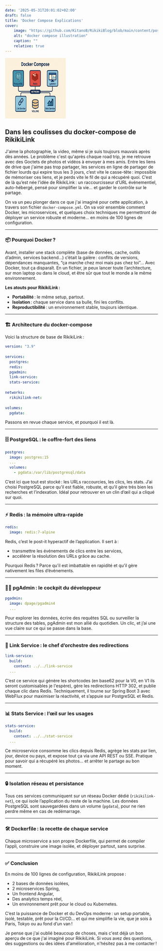 ```yaml
---
date: '2025-05-31T20:01:02+02:00'
draft: false
title: 'Docker Compose Explications'
cover:
    image: "https://github.com/KitanoB/RikikiBlog/blob/main/content/posts/post-3/dockercompose.png"       
    alt: "docker compose illustration"
    caption: ""
    relative: true           
---
```


<img src="https://github.com/KitanoB/RikikiBlog/blob/main/content/posts/post-3/dockercompose.png" alt="docker-compose illustration" width="200" height="200" />

## Dans les coulisses du docker-compose de RikikiLink

J'aime la photographie, la video, même si je suis toujours mauvais après dès années. Le problème c'est qu'après chaque road trip, je me retrouve avec des Goctets de photos et vidéos à envoyer à mes amis. Entre les liens de drive que j'aime pas trop partager, les services en ligne de partager de fichier lourds qui expire tous les 3 jours, c’est vite le casse-tête : impossible de mémoriser ces liens, et je perds vite le fil de qui a récupéré quoi. C’est de là qu’est née l’idée de RikikiLink : un raccourcisseur d’URL événementiel, auto-hébergé, pensé pour simplifier la vie… et garder le contrôle sur le partage.

On va un peu plonger dans ce que j'ai imaginé pour cette application, à travers son fichier `docker-compose.yml`. On va voir ensemble comment Docker, les microservices, et quelques choix techniques me permettront de déployer un service robuste et moderne… en moins de 100 lignes de configuration.

---

### 📦 Pourquoi Docker ?

Avant, installer une stack complète (base de données, cache, outils d’admin, services backend…) c’était la galère : conflits de versions, dépendances manquantes, “ça marche chez moi mais pas chez toi”… Avec Docker, tout ça disparaît. En un fichier, je peux lancer toute l’architecture, sur mon laptop ou dans le cloud, et être sûr que tout le monde a le même environnement.

**Les atouts pour RikikiLink :**

- **Portabilité** : le même setup, partout.
- **Isolation** : chaque service dans sa bulle, fini les conflits.
- **Reproductibilité** : un environnement stable, toujours identique.

---

### 🏗️ Architecture du docker-compose

Voici la structure de base de RikikiLink :

```yaml
version: "3.9"

services:
  postgres:
  redis:
  pgadmin:
  link-service:
  stats-service:

networks:
  rikikilink-net:

volumes:
  pgdata:
```

Passons en revue chaque service, et pourquoi il est là.

---

### 🗄️ PostgreSQL : le coffre-fort des liens

```yaml
postgres:
  image: postgres:15
  ...
  volumes:
    - pgdata:/var/lib/postgresql/data
```

C’est ici que tout est stocké : les URLs raccourcies, les clics, les stats. J’ai choisi PostgreSQL parce qu’il est fiable, robuste, et qu’il gère très bien les recherches et l’indexation. Idéal pour retrouver en un clin d’œil qui a cliqué sur quoi.

---

### ⚡ Redis : la mémoire ultra-rapide

```yaml
redis:
  image: redis:7-alpine
```

Redis, c’est le post-it hyperactif de l’application. Il sert à :

- transmettre les événements de clics entre les services,
- accélérer la résolution des URLs grâce au cache.

Pourquoi Redis ? Parce qu’il est imbattable en rapidité et qu’il gère nativement les files d’événements.

---

### 👨‍💻 pgAdmin : le cockpit du développeur

```yaml
pgadmin:
  image: dpage/pgadmin4
  ...
```

Pour explorer les données, écrire des requêtes SQL ou surveiller la structure des tables, pgAdmin est mon allié du quotidien. Un clic, et j’ai une vue claire sur ce qui se passe dans la base.

---

### 🚀 Link Service : le chef d’orchestre des redirections

```yaml
link-service:
  build:
    context: ../../link-service
  ...
```

C’est ce service qui génère les shortcodes (en base62 pour la V0, en V1 ils seront customisables je l'espère), gère les redirections HTTP 302, et publie chaque clic dans Redis. Techniquement, il tourne sur Spring Boot 3 avec WebFlux pour maximiser la réactivité, et s’appuie sur PostgreSQL et Redis.

---

### 📊 Stats Service : l’œil sur les usages

```yaml
stats-service:
  build:
    context: ../../stat-service
  ...
```

Ce microservice consomme les clics depuis Redis, agrège les stats par lien, jour, device ou pays, et expose tout ça via une API REST ou SSE. Pratique pour savoir qui a récupéré les photos… et arrêter le partage au bon moment.

---

### 🔒 Isolation réseau et persistance

Tous ces services communiquent sur un réseau Docker dédié (`rikikilink-net`), ce qui isole l’application du reste de la machine. Les données PostgreSQL sont sauvegardées dans un volume (`pgdata`), pour ne rien perdre même en cas de redémarrage.

---

### 🛠️ Dockerfile : la recette de chaque service

Chaque microservice a son propre Dockerfile, qui permet de compiler l’appli, construire une image isolée, et déployer partout, sans surprise.

---

### ✅ Conclusion

En moins de 100 lignes de configuration, RikikiLink propose :

- 2 bases de données isolées,
- 2 microservices Spring,
- Un frontend Angular,
- Des analytics temps réel,
- Un environnement prêt pour le cloud ou Kubernetes.

C’est la puissance de Docker et du DevOps moderne : un setup portable, isolé, testable, prêt pour la CI/CD… et qui me simplifie la vie, que je sois à Paris, Tokyo ou au fond d’un van !

Je pense que j'ai oublié beaucoup de choses, mais c'est déjà un bon aperçu de ce que j'ai imaginé pour RikikiLink. Si vous avez des questions, des suggestions ou des idées d'amélioration, n'hésitez pas à me contacter !


